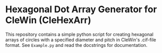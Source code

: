 # Hexagonal Dot Array Generator for CleWin (CleHexArr)
This repository contains a simple python script for creating hexagonal arrays of circles with a specified diameter and pitch in CleWin's .cif-file format. See ``Example.py`` and read the docstrings for documentation.
